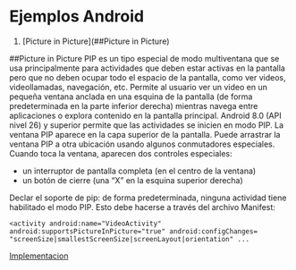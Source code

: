 # Ejemplos Android


1. [Picture in Picture](##Picture in Picture)


##Picture in Picture
PIP es un tipo especial de modo multiventana que se usa principalmente para actividades que deben estar activas en la pantalla pero que no deben ocupar todo el espacio de la pantalla, como ver videos, videollamadas, navegación, etc. Permite al usuario ver un video en un pequeña ventana anclada en una esquina de la pantalla (de forma predeterminada en la parte inferior derecha) mientras navega entre aplicaciones o explora contenido en la pantalla principal. Android 8.0 (API nivel 26) y superior permite que las actividades se inicien en modo PIP.
La ventana PIP aparece en la capa superior de la pantalla. Puede arrastrar la ventana PIP a otra ubicación usando algunos conmutadores especiales. Cuando toca la ventana, aparecen dos controles especiales:

- un interruptor de pantalla completa (en el centro de la ventana)
- un botón de cierre (una “X” en la esquina superior derecha)

Declar el soporte de pip: de forma predeterminada, ninguna actividad tiene habilitado el modo PIP. Esto debe hacerse a través del archivo Manifest:

`<activity android:name="VideoActivity"
    android:supportsPictureInPicture="true"
    android:configChanges=
        "screenSize|smallestScreenSize|screenLayout|orientation"
    ...
`

[Implementacion](https://github.com/RubenPardo/android_ejemplos/blob/master/app/src/main/java/com/example/rparcas/androidejmplos/PIPActivity.java)
